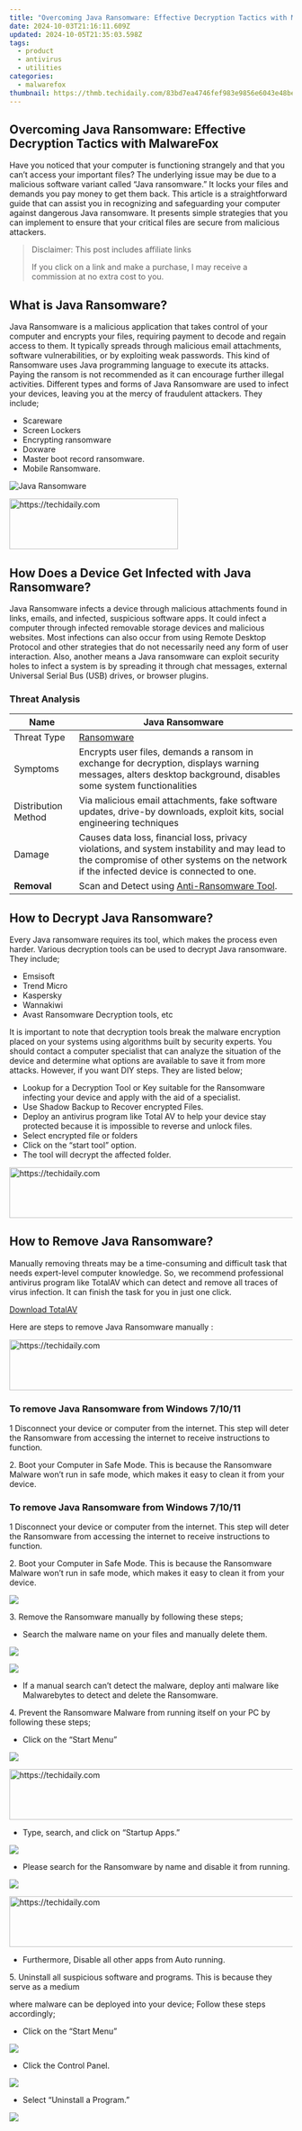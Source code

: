 ```yaml
---
title: "Overcoming Java Ransomware: Effective Decryption Tactics with MalwareFox"
date: 2024-10-03T21:16:11.609Z
updated: 2024-10-05T21:35:03.598Z
tags:
  - product
  - antivirus
  - utilities
categories:
  - malwarefox
thumbnail: https://thmb.techidaily.com/83bd7ea4746fef983e9856e6043e48be8dfdd87c4406254504ec111012f48674.jpg
---
```


## Overcoming Java Ransomware: Effective Decryption Tactics with MalwareFox

Have you noticed that your computer is functioning strangely and that you can’t access your important files? The underlying issue may be due to a malicious software variant called “Java ransomware.” It locks your files and demands you pay money to get them back. This article is a straightforward guide that can assist you in recognizing and safeguarding your computer against dangerous Java ransomware. It presents simple strategies that you can implement to ensure that your critical files are secure from malicious attackers.

>  Disclaimer: This post includes affiliate links
>
>  If you click on a link and make a purchase, I may receive a commission at no extra cost to you.
>

## What is Java Ransomware?

Java Ransomware is a malicious application that takes control of your computer and encrypts your files, requiring payment to decode and regain access to them. It typically spreads through malicious email attachments, software vulnerabilities, or by exploiting weak passwords. This kind of Ransomware uses Java programming language to execute its attacks. Paying the ransom is not recommended as it can encourage further illegal activities. Different types and forms of Java Ransomware are used to infect your devices, leaving you at the mercy of fraudulent attackers. They include; 

* Scareware
* Screen Lockers
* Encrypting ransomware
* Doxware
* Master boot record ransomware.
* Mobile Ransomware.

![Java Ransomware](https://www.malwarefox.com/wp-content/uploads/2023/05/Java-Ransomware-1.webp)

<!-- affiliate ads begin -->
<a href="https://aligracehair.sjv.io/c/5597632/1902273/19272" target="_top" id="1902273">
  <img src="//a.impactradius-go.com/display-ad/19272-1902273" border="0" alt="https://techidaily.com" width="300" height="90"/>
</a>
<img height="0" width="0" src="https://aligracehair.sjv.io/i/5597632/1902273/19272" style="position:absolute;visibility:hidden;" border="0" />
<!-- affiliate ads end -->

## How Does a Device Get Infected with Java Ransomware?

Java Ransomware infects a device through malicious attachments found in links, emails, and infected, suspicious software apps. It could infect a computer through infected removable storage devices and malicious websites. Most infections can also occur from using Remote Desktop Protocol and other strategies that do not necessarily need any form of user interaction. Also, another means a Java ransomware can exploit security holes to infect a system is by spreading it through chat messages, external Universal Serial Bus (USB) drives, or browser plugins.

### Threat Analysis

| Name                | Java Ransomware                                                                                                                                                                         |
| ------------------- | --------------------------------------------------------------------------------------------------------------------------------------------------------------------------------------- |
| Threat Type         | [Ransomware](https://tools.techidaily.com/malwarefox/products/)                                                                                                                                    |
| Symptoms            | Encrypts user files, demands a ransom in exchange for decryption, displays warning messages, alters desktop background, disables some system functionalities                            |
| Distribution Method | Via malicious email attachments, fake software updates, drive-by downloads, exploit kits, social engineering techniques                                                                 |
| Damage              | Causes data loss, financial loss, privacy violations, and system instability and may lead to the compromise of other systems on the network if the infected device is connected to one. |
| **Removal**         | Scan and Detect using [Anti-Ransomware Tool](https://tools.techidaily.com/malwarefox/products/).                                                                                         |

## How to Decrypt Java Ransomware?

Every Java ransomware requires its tool, which makes the process even harder. Various decryption tools can be used to decrypt Java ransomware. They include;

* Emsisoft
* Trend Micro
* Kaspersky
* Wannakiwi
* Avast Ransomware Decryption tools, etc

It is important to note that decryption tools break the malware encryption placed on your systems using algorithms built by security experts. You should contact a computer specialist that can analyze the situation of the device and determine what options are available to save it from more attacks. However, if you want DIY steps. They are listed below;

* Lookup for a Decryption Tool or Key suitable for the Ransomware infecting your device and apply with the aid of a specialist.
* Use Shadow Backup to Recover encrypted Files.
* Deploy an antivirus program like Total AV to help your device stay protected because it is impossible to reverse and unlock files.
* Select encrypted file or folders
* Click on the “start tool” option.
* The tool will decrypt the affected folder.

<!-- affiliate ads begin -->
<a href="https://appsumo.8odi.net/c/5597632/2105864/7443" target="_top" id="2105864">
  <img src="//a.impactradius-go.com/display-ad/7443-2105864" border="0" alt="https://techidaily.com" width="728" height="90"/>
</a>
<img height="0" width="0" src="https://appsumo.8odi.net/i/5597632/2105864/7443" style="position:absolute;visibility:hidden;" border="0" />
<!-- affiliate ads end -->

## How to Remove Java Ransomware?

Manually removing threats may be a time-consuming and difficult task that needs expert-level computer knowledge. So, we recommend professional antivirus program like TotalAV which can detect and remove all traces of virus infection. It can finish the task for you in just one click.

[Download TotalAV](https://tools.techidaily.com/malwarefox/products/)

Here are steps to remove Java Ransomware manually :

<!-- affiliate ads begin -->
<a href="https://appsumo.8odi.net/c/5597632/2082533/7443" target="_top" id="2082533">
  <img src="//a.impactradius-go.com/display-ad/7443-2082533" border="0" alt="https://techidaily.com" width="728" height="90"/>
</a>
<img height="0" width="0" src="https://appsumo.8odi.net/i/5597632/2082533/7443" style="position:absolute;visibility:hidden;" border="0" />
<!-- affiliate ads end -->

### To remove Java Ransomware from Windows 7/10/11

1 Disconnect your device or computer from the internet. This step will deter the Ransomware from accessing the internet to receive instructions to function.

2\. Boot your Computer in Safe Mode. This is because the Ransomware Malware won’t run in safe mode, which makes it easy to clean it from your device.

### To remove Java Ransomware from Windows 7/10/11

1 Disconnect your device or computer from the internet. This step will deter the Ransomware from accessing the internet to receive instructions to function.

2\. Boot your Computer in Safe Mode. This is because the Ransomware Malware won’t run in safe mode, which makes it easy to clean it from your device.

![](https://www.malwarefox.com/wp-content/uploads/2023/05/image-83.png)

3\. Remove the Ransomware manually by following these steps;

* Search the malware name on your files and manually delete them.

![](https://www.malwarefox.com/wp-content/uploads/2023/05/image-73.png)

![](https://www.malwarefox.com/wp-content/uploads/2023/05/image-82.png)

* If a manual search can’t detect the malware, deploy anti malware like Malwarebytes to detect and delete the Ransomware.

4\. Prevent the Ransomware Malware from running itself on your PC by following these steps;

* Click on the “Start Menu”

![](https://www.malwarefox.com/wp-content/uploads/2023/05/image-66.png)

<!-- affiliate ads begin -->
<a href="https://appsumo.8odi.net/c/5597632/2151868/7443" target="_top" id="2151868">
  <img src="//a.impactradius-go.com/display-ad/7443-2151868" border="0" alt="https://techidaily.com" width="600" height="90"/>
</a>
<img height="0" width="0" src="https://appsumo.8odi.net/i/5597632/2151868/7443" style="position:absolute;visibility:hidden;" border="0" />
<!-- affiliate ads end -->

* Type, search, and click on “Startup Apps.”

![](https://www.malwarefox.com/wp-content/uploads/2023/05/image-65.png)

* Please search for the Ransomware by name and disable it from running.

![](https://www.malwarefox.com/wp-content/uploads/2023/05/image-72.png)

<!-- affiliate ads begin -->
<a href="https://ephamedtechinc.pxf.io/c/5597632/2137201/26400" target="_top" id="2137201">
  <img src="//a.impactradius-go.com/display-ad/26400-2137201" border="0" alt="https://techidaily.com" width="728" height="90"/>
</a>
<img height="0" width="0" src="https://ephamedtechinc.pxf.io/i/5597632/2137201/26400" style="position:absolute;visibility:hidden;" border="0" />
<!-- affiliate ads end -->

* Furthermore, Disable all other apps from Auto running.

5\. Uninstall all suspicious software and programs. This is because they serve as a medium 

where malware can be deployed into your device; Follow these steps accordingly;

* Click on the “Start Menu”

![](https://www.malwarefox.com/wp-content/uploads/2023/05/image-68.png)

* Click the Control Panel.

![](https://www.malwarefox.com/wp-content/uploads/2023/05/image-70.png)

* Select “Uninstall a Program.”

![](https://www.malwarefox.com/wp-content/uploads/2023/05/image-77.png)

<!-- affiliate ads begin -->
<span id="1770526">
					<video width="240" height="480" style="cursor:pointer"
           poster="//a.impactradius-go.com/display-clicktoplayimage/1770526.png"
           onclick="if(!this.playClicked){this.play();this.setAttribute('controls',true);this.playClicked=true;}">
	   <source src="//a.impactradius-go.com/display-ad/20702-1770526">
	   <img src="//a.impactradius-go.com/display-clicktoplayimage/1770526.png" style="border: none; height: 100%; width: 100%; object-fit: contain">
	</video>
	<div style="width:150px;text-align:center"><a href="javascript:window.open(decodeURIComponent('https%3A%2F%2Ftokenmetrics.sjv.io%2Fc%2F5597632%2F1770526%2F20702'), '_blank');void(0);">Click here</a></div>
</span>
<img height="0" width="0" src="https://imp.pxf.io/i/5597632/1770526/20702" style="position:absolute;visibility:hidden;" border="0" />
<!-- affiliate ads end -->

* Search and sort software and programs that seem suspicious.

![](https://www.malwarefox.com/wp-content/uploads/2023/05/image-81.png)

* Uninstall these programs with the instructions displayed on your screen.

![](https://www.malwarefox.com/wp-content/uploads/2023/05/image-76.png)

6\. Clear Temporary files to avoid the Ransomware from running discreetly;

* Click on the “Start Menu.”

![](https://www.malwarefox.com/wp-content/uploads/2023/05/image-74.png)

* Select the “Disc Clean up” option

![](https://www.malwarefox.com/wp-content/uploads/2023/05/image-67.png)

* Click on “Temporary files.”

![](https://www.malwarefox.com/wp-content/uploads/2023/05/image-75.png)

* Select “Ok” to delete the files.

![](https://www.malwarefox.com/wp-content/uploads/2023/05/image-78.png)

<!-- affiliate ads begin -->
<a href="https://aligracehair.sjv.io/c/5597632/2135413/19272" target="_top" id="2135413">
  <img src="//a.impactradius-go.com/display-ad/19272-2135413" border="0" alt="https://techidaily.com" width="300" height="90"/>
</a>
<img height="0" width="0" src="https://aligracehair.sjv.io/i/5597632/2135413/19272" style="position:absolute;visibility:hidden;" border="0" />
<!-- affiliate ads end -->

7\. Clean the Registry by following these steps;

* Click on the “Start Menu”

![](https://www.malwarefox.com/wp-content/uploads/2023/05/image-71.png)

<!-- affiliate ads begin -->
<a href="https://unicoeye.pxf.io/c/5597632/2134236/18498" target="_top" id="2134236">
  <img src="//a.impactradius-go.com/display-ad/18498-2134236" border="0" alt="https://techidaily.com" width="728" height="90"/>
</a>
<img height="0" width="0" src="https://unicoeye.pxf.io/i/5597632/2134236/18498" style="position:absolute;visibility:hidden;" border="0" />
<!-- affiliate ads end -->

* Click and Open the “Registry Editor”

![](https://www.malwarefox.com/wp-content/uploads/2023/05/image-69.png)

* Before cleaning up the registry, back it up if you need to recover some files.

![](https://www.malwarefox.com/wp-content/uploads/2023/05/image-79.png)

* Use a cleaner like “C cleaner” to clean malicious software running with a virus name and delete it.

![](https://www.malwarefox.com/wp-content/uploads/2023/05/image-80.png)

It is recommended to scan full computer using reliable [antimalware program](https://tools.techidaily.com/malwarefox/products/) and keep the protection enabled. It will protect you from future ransomware attacks.

****What is Java ransomware?** 

Java ransomware is a type of Ransomware that employs the Java programming language to encrypt the target’s files and demands payment for the decryption key.

****How does Java ransomware infect a system?** 

Java ransomware can infect a system in various ways, like phishing emails, drive-by downloads, malicious websites, and infected software downloads. Once infected, the Ransomware uses malicious codes to encrypt the victim’s files.

****Can Java ransomware be removed without paying the ransom?** 

In some cases, Java ransomware can be removed without paying the ransom by using antivirus software or performing a system restore to an earlier backup. However, it is always recommended to seek assistance from a cybersecurity professional to ensure complete removal and protection against future attacks.

<ins class="adsbygoogle"
     style="display:block"
     data-ad-format="autorelaxed"
     data-ad-client="ca-pub-7571918770474297"
     data-ad-slot="1223367746"></ins>

<ins class="adsbygoogle"
     style="display:block"
     data-ad-client="ca-pub-7571918770474297"
     data-ad-slot="8358498916"
     data-ad-format="auto"
     data-full-width-responsive="true"></ins>

<span class="atpl-alsoreadstyle">Also read:</span>
<div><ul>
<li><a href="https://youtube-docs.techidaily.com/n-2024-audience-accessibility-enhancement-adding-subtitles-and-closed-captions-on-youtube/"><u>[New] In 2024, Audience Accessibility Enhancement Adding Subtitles and Closed Captions on YouTube</u></a></li>
<li><a href="https://fox-making.techidaily.com/1-mastering-worldwide-configuration-options-a-comprehensive-guide/"><u>1. Mastering Worldwide Configuration Options: A Comprehensive Guide</u></a></li>
<li><a href="https://android-frp.techidaily.com/addrom-bypass-an-android-tool-to-unlock-frp-lock-screen-for-your-oneplus-11r-by-drfone-android/"><u>AddROM Bypass An Android Tool to Unlock FRP Lock Screen For your OnePlus 11R</u></a></li>
<li><a href="https://fox-making.techidaily.com/effortless-developing-of-lightweight-applications-using-thinapp-technology/"><u>Effortless Developing of Lightweight Applications Using ThinApp Technology</u></a></li>
<li><a href="https://extra-tips.techidaily.com/effortless-image-edit-eliminating-backdrops-in-canvas/"><u>Effortless Image Edit Eliminating Backdrops in Canvas</u></a></li>
<li><a href="https://fox-making.techidaily.com/enhance-application-functionality-using-imergemodule-the-ultimate-guide/"><u>Enhance Application Functionality Using IMergeModule - The Ultimate Guide</u></a></li>
<li><a href="https://buynow-reviews.techidaily.com/excellence-in-every-shot-unveiling-camera-brilliance-of-the-huawei-p20-pro-phone/"><u>Excellence in Every Shot: Unveiling Camera Brilliance of the Huawei P20 Pro Phone</u></a></li>
<li><a href="https://games-able.techidaily.com/how-to-deal-with-insufficient-ram-notice-roblox-on-iphone/"><u>How to Deal with Insufficient RAM Notice (Roblox) on iPhone</u></a></li>
<li><a href="https://android-transfer.techidaily.com/in-2024-5-ways-to-transfer-music-from-poco-c55-to-other-android-devices-easily-drfone-by-drfone-transfer-from-android-transfer-from-android/"><u>In 2024, 5 Ways to Transfer Music from Poco C55 to Other Android Devices Easily | Dr.fone</u></a></li>
<li><a href="https://fox-making.techidaily.com/reordering-pages-in-a-pdf-file-a-comprehensive-guide/"><u>Reordering Pages in a PDF File: A Comprehensive Guide</u></a></li>
<li><a href="https://win11.techidaily.com/stop-windows-11-icons-from-scaling-down/"><u>Stop Windows 11 Icons From Scaling Down</u></a></li>
<li><a href="https://windows11.techidaily.com/strategies-to-handle-and-solve-app-runtime-error-on-pc/"><u>Strategies to Handle and Solve App Runtime Error on PC</u></a></li>
<li><a href="https://fox-http.techidaily.com/weaving-words-wisely-uncovering-the-top-8-writing-schools-for-2024/"><u>Weaving Words Wisely Uncovering the Top 8 Writing Schools for 2024</u></a></li>
</ul></div>

